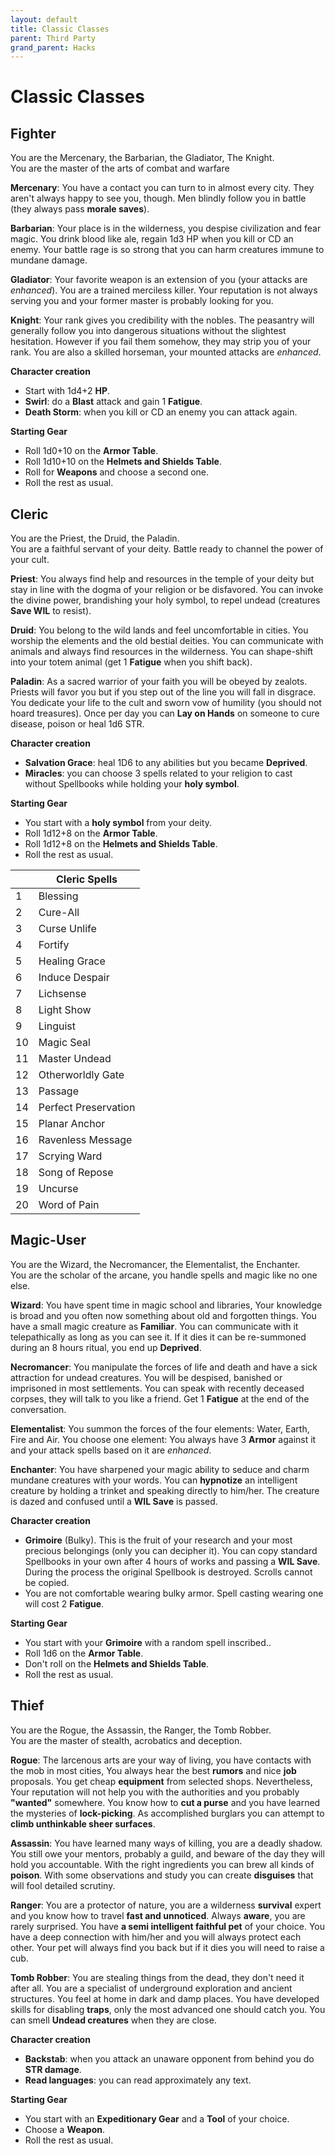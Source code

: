 ```yaml
---
layout: default
title: Classic Classes
parent: Third Party
grand_parent: Hacks
---
```


# Classic Classes

## Fighter
You are the Mercenary, the Barbarian, the Gladiator, The Knight.  
You are the master of the arts of combat and warfare

**Mercenary**: You have a contact you can turn to in almost every city. They aren't always happy to see you, though. Men blindly follow you in battle (they always pass **morale saves**).

**Barbarian**: Your place is in the wilderness, you despise civilization and fear magic. You drink blood like ale, regain 1d3 HP when you kill or CD an enemy. Your battle rage is so strong that you can harm creatures immune to mundane damage.

**Gladiator**: Your favorite weapon is an extension of you (your attacks are _enhanced_). You are a trained merciless killer. Your reputation is not always serving you and your former master is probably looking for you.

**Knight**: Your rank gives you credibility with the nobles. The peasantry will generally follow you into dangerous situations without the slightest hesitation. However if you fail them somehow, they may strip you of your rank. You are also a skilled horseman, your mounted attacks are _enhanced_.

**Character creation**

- Start with 1d4+2 **HP**.
- **Swirl**: do a **Blast** attack and gain 1 **Fatigue**.
- **Death Storm**: when you kill or CD an enemy you can attack again.

**Starting Gear**

- Roll 1d0+10 on the **Armor Table**.
- Roll 1d10+10 on the **Helmets and Shields Table**.
- Roll for **Weapons** and choose a second one.
- Roll the rest as usual.

## Cleric
You are the Priest, the Druid, the Paladin.  
You are a faithful servant of your deity. Battle ready to channel the power of your cult.

**Priest**: You always find help and resources in the temple of your deity but stay in line with the dogma of your religion or be disfavored. You can invoke the divine power, brandishing your holy symbol, to repel undead (creatures **Save WIL** to resist).

**Druid**: You belong to the wild lands and feel uncomfortable in cities. You worship the elements and the old bestial deities. You can communicate with animals and always find resources in the wilderness.  You can shape-shift into your totem animal (get 1 **Fatigue**  when you shift back).

**Paladin**: As a sacred warrior of your faith you will be obeyed by zealots. Priests will favor you but if you step out of the line you will fall in disgrace. You dedicate your life to the cult and sworn vow of humility (you should not hoard treasures). Once per day you can **Lay on Hands** on someone to cure disease, poison or heal 1d6 STR.

**Character creation**

- **Salvation Grace**: heal 1D6 to any abilities but you became **Deprived**.
- **Miracles**: you can choose 3 spells related to your religion to cast without Spellbooks while holding your **holy symbol**.

**Starting Gear**

- You start with a **holy symbol** from your deity.
- Roll 1d12+8 on the **Armor Table**.
- Roll 1d12+8 on the **Helmets and Shields Table**.
- Roll the rest as usual.

|     | **Cleric Spells**     |
| --- | -------------------- |
| 1   | Blessing             |
| 2   | Cure-All             |
| 3   | Curse Unlife         |
| 4   | Fortify              |
| 5   | Healing Grace        |
| 6   | Induce Despair       |
| 7   | Lichsense            |
| 8   | Light Show           |
| 9   | Linguist             |
| 10  | Magic Seal           |
| 11  | Master Undead        |
| 12  | Otherworldly Gate    |
| 13  | Passage              |
| 14  | Perfect Preservation |
| 15  | Planar Anchor        |
| 16  | Ravenless Message    |
| 17  | Scrying Ward         |
| 18  | Song of Repose       |
| 19  | Uncurse              |
| 20  | Word of Pain         |

## Magic-User
You are the Wizard, the Necromancer, the Elementalist, the Enchanter.  
You are the scholar of the arcane, you handle spells and magic like no one else.

**Wizard**: You have spent time in magic school and libraries, Your knowledge is broad and you often now something about old and forgotten things. You have a small magic creature as **Familiar**. You can communicate with it telepathically as long as you can see it. If it dies it can be re-summoned during an 8 hours ritual, you end up **Deprived**.

**Necromancer**: You manipulate the forces of life and death and have a sick attraction for undead creatures. You will be despised, banished or imprisoned in most settlements. You can speak with recently deceased corpses, they will talk to you like a friend. Get 1 **Fatigue** at the end of the conversation.

**Elementalist**: You summon the forces of the four elements: Water, Earth, Fire and Air. You choose one element: You always have 3 **Armor** against it and your attack spells based on it are _enhanced_.

**Enchanter**: You have sharpened your magic ability to seduce and charm mundane creatures with your words. You can **hypnotize** an intelligent creature by holding a trinket and speaking directly to him/her. The creature is dazed and confused until a **WIL Save** is passed.

**Character creation**

- **Grimoire** (Bulky). This is the fruit of your research and your most precious belongings (only you can decipher it). You can copy standard Spellbooks in your own after 4 hours of works and passing a **WIL Save**. During the process the original Spellbook is destroyed. Scrolls cannot be copied.
- You are not comfortable wearing bulky armor. Spell casting wearing one will cost 2 **Fatigue**.

**Starting Gear**

- You start with your **Grimoire** with a random spell inscribed..
- Roll 1d6 on the **Armor Table**.
- Don't roll on the **Helmets and Shields Table**.
- Roll the rest as usual.

## Thief
You are the Rogue, the Assassin, the Ranger, the Tomb Robber.  
You are the master of stealth, acrobatics and deception.

**Rogue**: The larcenous arts are your way of living, you have contacts with the mob in most cities, You always hear the best **rumors** and nice **job** proposals. You get cheap **equipment** from selected shops. Nevertheless, Your reputation will not help you with the authorities and you probably **"wanted"** somewhere. You know how to **cut a purse** and you have learned the mysteries of **lock-picking**. As accomplished burglars you can attempt to **climb unthinkable sheer surfaces**.

**Assassin**: You have learned many ways of killing, you are a deadly shadow. You still owe your mentors, probably a guild, and beware of the day they will hold you accountable. With the right ingredients you can brew all kinds of **poison**. With some observations and study you can create **disguises** that will fool detailed scrutiny.

**Ranger**: You are a protector of nature, you are a wilderness **survival** expert and you know how to travel **fast and unnoticed**. Always **aware**, you are rarely surprised. You have **a semi intelligent faithful pet** of your choice. You have a deep connection with him/her and you will always protect each other. Your pet will always find you back but if it dies you will need to raise a cub.

**Tomb Robber**: You are stealing things from the dead, they don't need it after all. You are a specialist of underground exploration and ancient structures. You feel at home in dark and damp places. You have developed skills for disabling **traps**, only the most advanced one should catch you. You can smell **Undead creatures** when they are close.

**Character creation**

- **Backstab**: when you attack an unaware opponent from behind you do **STR damage**.
- **Read languages**: you can read approximately any text.

**Starting Gear**

- You start with an **Expeditionary Gear** and a **Tool** of your choice.
- Choose a **Weapon**.
- Roll the rest as usual.
